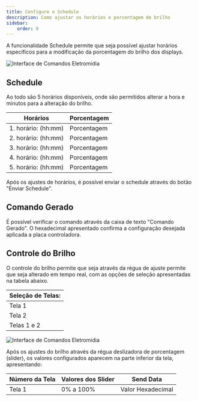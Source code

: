 ```yaml
---
title: Configure o Schedule
description: Como ajustar os horários e porcentagem de brilho
sidebar:
    order: 9
---
```


[comment]: <> (Documentação online para o aplicativo Interface de Comando Eletromidia)
[comment]: <> (Criado por Alexandre de Abreu - alexandre.abreu@eletromidia.com.br)
[comment]: <> (Data : 17/06/2024)


A funcionalidade Schedule permite que seja possível ajustar horários específicos para a modificação da porcentagem do brilho dos displays. 

![Interface de Comandos Eletromidia](https://intercomelt.netlify.app/assets/images/schedule.jpg) 

## Schedule
Ao todo são 5 horários disponíveis, onde são permitidos alterar a hora e minutos para a alteração do brilho.

| Horários | Porcentagem | 
|----------|----------|
| 1. horário: (hh:mm) | Porcentagem | 
| 2. horário: (hh:mm) | Porcentagem |
| 3. horário: (hh:mm) | Porcentagem | 
| 4. horário: (hh:mm) | Porcentagem | 
| 5. horário: (hh:mm) | Porcentagem | 

Após os ajustes de horários, é possível enviar o schedule através do botão "Enviar Schedule".

## Comando Gerado
É possível verificar o comando através da caixa de texto "Comando Gerado". O hexadecimal apresentado confirma a configuração desejada aplicada a placa controladora.

## Controle do Brilho

O controle do brilho permite que seja através da régua de ajuste permite que seja alterado em tempo real, com as opções de seleção apresentadas na tabela abaixo.

| Seleção de Telas: |
|----------|
| Tela 1 |
| Tela 2 |
| Telas 1 e 2 |

 
![Interface de Comandos Eletromidia](https://intercomelt.netlify.app/assets/images/ajuste-brilho-schedule-2.png)


Após os ajustes do brilho através da régua deslizadora de porcentagem (slider), os valores configurados aparecem na parte inferior da tela, apresentando:

| Número da Tela | Valores dos Slider | Send Data |
|----------|----------|----------|
| Tela 1 |  0% a 100% |  Valor Hexadecimal |